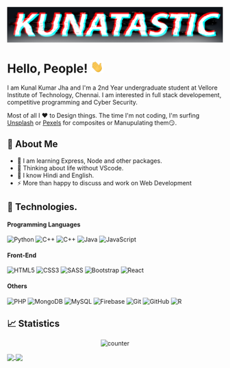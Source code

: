 <img src="./Kunatastic.png" alt="@Kunatastic">

# Hello, People! <img src="./wave.gif" width="30px">

I am Kunal Kumar Jha and I'm a 2nd Year undergraduate student at Vellore Institute of Technology, Chennai. I am interested in full stack developement, competitive programming and Cyber Security.

Most of all I ❤️ to Design things. The time I'm not coding, I'm surfing [Unsplash](https://unsplash.com/) or [Pexels](https://www.pexels.com/) for composites or Manupulating them😏.

## 🤵 About Me

- 🌱 I am learning Express, Node and other packages.
- 🤔 Thinking about life without VScode.
- 💬 I know Hindi and English.
- ⚡ More than happy to discuss and work on Web Development

## 🔧 Technologies.

#### Programming Languages

![Python](https://img.shields.io/badge/-Python-black?style=flat-square&logo=Python)
![C++](https://img.shields.io/badge/-C-black?style=flat-square&logo=c)
![C++](https://img.shields.io/badge/-C++-black?style=flat-square&logo=c%2B%2B)
![Java](https://img.shields.io/badge/-java-black?style=flat-square&logo=java)
![JavaScript](https://img.shields.io/badge/-JavaScript-black?style=flat&logo=javascript)

#### Front-End

![HTML5](https://img.shields.io/badge/-HTML5-black?style=flat-square&logo=html5)
![CSS3](https://img.shields.io/badge/-CSS3-black?style=flat-square&logo=css3)
![SASS](https://img.shields.io/badge/-sass-black?style=flat-square&logo=sass)
![Bootstrap](https://img.shields.io/badge/-Bootstrap-black?style=flat-square&logo=bootstrap)
![React](https://img.shields.io/badge/-React-black?style=flat-square&logo=react)

#### Others

![PHP](https://img.shields.io/badge/-PHP-black?style=flat-square&logo=php)
![MongoDB](https://img.shields.io/badge/-MongoDB-black?style=flat-square&logo=mongodb)
![MySQL](https://img.shields.io/badge/-MySQL-black?style=flat-square&logo=mysql)
![Firebase](https://img.shields.io/badge/Firebase-black?style=flat-square&logo=firebase)
![Git](https://img.shields.io/badge/-Git-black?style=flat-square&logo=git)
![GitHub](https://img.shields.io/badge/-GitHub-black?style=flat-square&logo=github)
![R](https://img.shields.io/badge/-R-black?style=flat-square&logo=r&logoColor=blue)

## 📈 Statistics

<div align="center">
  
![counter](https://enz0y3e2nxtyn0a.m.pipedream.net)
</div>
<a href="https://github.com/kunatastic/kunatastic">
<img align="center" height="170px" src="https://github-readme-stats.vercel.app/api?username=kunatastic&theme=great-gatsby&show_icons=true&include_all_commits=true" />
</a>
<a href="https://github.com/kunatastic/kunatastic">
<img align="center" height="170px" src="https://github-readme-stats.vercel.app/api/top-langs/?username=kunatastic&layout=compact&theme=great-gatsby&show_icons=true&langs_count=6"/>
</a>

